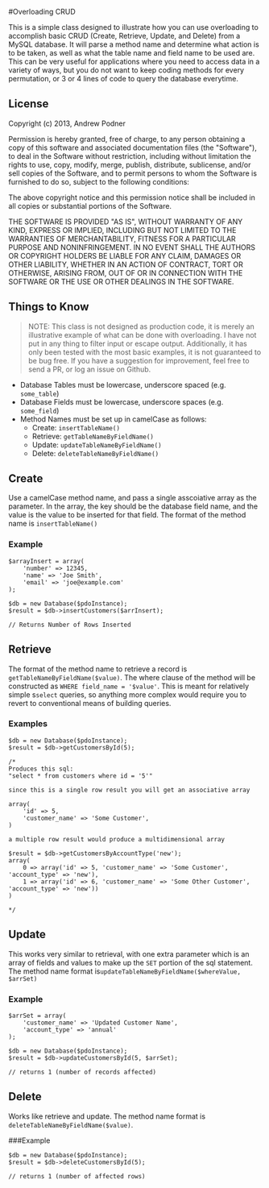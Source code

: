 #Overloading CRUD

This is a simple class designed to illustrate how you can use overloading to accomplish basic CRUD (Create, Retrieve, Update, and Delete) from a MySQL database.  It will parse a method name and determine what action is to be taken, as well as what the table name and field name to be used are.  This can be very useful for applications where you need to access data in a variety of ways, but you do not want to keep coding methods for every permutation, or 3 or 4 lines of code to query the database everytime.

## License
Copyright (c) 2013, Andrew Podner

Permission is hereby granted, free of charge, to any person obtaining a copy of this software and associated documentation files (the "Software"), to deal in the Software without restriction, including without limitation the rights to use, copy, modify, merge, publish, distribute, sublicense, and/or sell copies of the Software, and to permit persons to whom the Software is furnished to do so, subject to the following conditions:

The above copyright notice and this permission notice shall be included in all copies or substantial portions of the Software.

THE SOFTWARE IS PROVIDED "AS IS", WITHOUT WARRANTY OF ANY KIND, EXPRESS OR IMPLIED, INCLUDING BUT NOT LIMITED TO THE WARRANTIES OF MERCHANTABILITY, FITNESS FOR A PARTICULAR PURPOSE AND NONINFRINGEMENT. IN NO EVENT SHALL THE AUTHORS OR COPYRIGHT HOLDERS BE LIABLE FOR ANY CLAIM, DAMAGES OR OTHER LIABILITY, WHETHER IN AN ACTION OF CONTRACT, TORT OR OTHERWISE, ARISING FROM, OUT OF OR IN CONNECTION WITH THE SOFTWARE OR THE USE OR OTHER DEALINGS IN THE SOFTWARE.

## Things to Know
> NOTE: This class is not designed as production code, it is merely an illustrative example of what can be done with overloading.  I have not put in any thing to filter input or escape output.  Additionally, it has only been tested with the most basic examples, it is not guaranteed to be bug free. If you have a suggestion for improvement, feel free to send a PR, or log an issue on Github.

* Database Tables must be lowercase, underscore spaced (e.g. `some_table`)
* Database Fields must be lowercase, underscore spaces (e.g. `some_field`)
* Method Names must be set up in camelCase as follows:
	* Create: `insertTableName()`
	* Retrieve: `getTableNameByFieldName()`
	* Update: `updateTableNameByFieldName()`
	* Delete: `deleteTableNameByFieldName()`

## Create
Use a camelCase method name, and pass a single asscoiative array as the parameter.  In the array, the key should be the database field name, and the value is the value to be inserted for that field. The format of the method name is `insertTableName()`

### Example
```
$arrayInsert = array(
	'number' => 12345,
	'name' => 'Joe Smith',
	'email' => 'joe@example.com'
);

$db = new Database($pdoInstance);
$result = $db->insertCustomers($arrInsert);

// Returns Number of Rows Inserted
```

## Retrieve
The format of the method name to retrieve a record is `getTableNameByFieldName($value)`.  The where clause of the method will be constructed as `WHERE field_name = '$value'`.  This is meant for relatively simple s`select` queries, so anything more complex would require you to revert to conventional means of building queries.

### Examples
```
$db = new Database($pdoInstance);
$result = $db->getCustomersById(5);

/* 
Produces this sql:
"select * from customers where id = '5'"

since this is a single row result you will get an associative array

array(
	'id' => 5,
	'customer_name' => 'Some Customer',
)

a multiple row result would produce a multidimensional array

$result = $db->getCustomersByAccountType('new');
array(
	0 => array('id' => 5, 'customer_name' => 'Some Customer', 'account_type' => 'new'),
	1 => array('id' => 6, 'customer_name' => 'Some Other Customer', 'account_type' => 'new'))
)

*/

```

## Update
This works very similar to retrieval, with one extra parameter which is an array of fields and values to make up the `SET` portion of the sql statement.  The method name format is`updateTableNameByFieldName($whereValue, $arrSet)`

### Example

```
$arrSet = array(
    'customer_name' => 'Updated Customer Name', 
    'account_type' => 'annual'
);

$db = new Database($pdoInstance);
$result = $db->updateCustomersById(5, $arrSet);

// returns 1 (number of records affected)
```

## Delete
Works like retrieve and update.  The method name format is `deleteTableNameByFieldName($value)`.  

###Example

```
$db = new Database($pdoInstance);
$result = $db->deleteCustomersById(5);

// returns 1 (number of affected rows)

```
